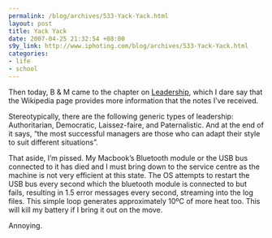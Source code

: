 ```yaml
--- 
permalink: /blog/archives/533-Yack-Yack.html
layout: post
title: Yack Yack
date: 2007-04-25 21:32:54 +08:00
s9y_link: http://www.iphoting.com/blog/archives/533-Yack-Yack.html
categories: 
- life
- school
---
```

<p class="whiteline"><p>Then today, B &amp; M came to the chapter on <a onclick="_gaq.push(['_trackPageview', '/extlink/en.wikipedia.org/wiki/Leadership']);"  href="http://en.wikipedia.org/wiki/Leadership">Leadership</a>, which I dare say that the Wikipedia page provides more information that the notes I&#8217;ve received.</p>
</p><p class="whiteline"><p>Stereotypically, there are the following generic types of leadership: Authoritarian, Democratic, Laissez-faire, and Paternalistic. And at the end of it says, &#8220;the most successful managers are those who can adapt their style to suit different situations&#8221;.</p>
</p><p class="whiteline"><p>That aside, I&#8217;m pissed. My Macbook&#8217;s Bluetooth module or the USB bus connected to it has died and I must bring down to the service centre as the machine is not very efficient at this state. The OS attempts to restart the USB bus every second which the bluetooth module is connected to but fails, resulting in 1.5 error messages every second, streaming into the log files. This simple loop generates approximately 10ºC of more heat too. This will kill my battery if I bring it out on the move.</p>
</p><p class="break"><p>Annoying.</p></p>
